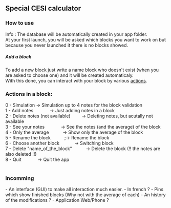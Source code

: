 <h2>Special CESI calculator</h2>
<h3>How to use</h3>
Info : The database will be automatically created in your app folder.<br>
At your first launch, you will be asked which blocks you want to work on but because you never launched it there is no blocks showed.<br>
<h5>Add a block</h5>
To add a new block just write a name block who doesn't exist (when you are asked to choose one) and it will be created automaticaly.<br>
With this done, you can interact with your block by various <a href="#actions">actions</a>.<br>


<h3 class="actions">Actions in a block:</h3>
0 - Simulation                            -> Simulation up to 4 notes for the block validation<br>
1 - Add notes&nbsp;&nbsp;&nbsp;&nbsp;&nbsp;&nbsp;&nbsp;&nbsp;&nbsp;&nbsp;&nbsp;&nbsp; -> Just adding notes in a block<br>
2 - Delete notes (not available)&nbsp;&nbsp;&nbsp;&nbsp;&nbsp;&nbsp;&nbsp;&nbsp;&nbsp;-> Deleting notes, but acutally not available<br>
3 - See your notes &nbsp;&nbsp;&nbsp;&nbsp;&nbsp;&nbsp;&nbsp;&nbsp;&nbsp;&nbsp;&nbsp; -> See the notes (and the average) of the block<br>
4 - Only the average&nbsp;&nbsp;&nbsp;&nbsp;&nbsp;&nbsp;&nbsp;&nbsp;&nbsp;&nbsp;&nbsp;-> Show only the average of the block<br>
5 - Rename the block&nbsp;&nbsp;&nbsp&nbsp;&nbsp;&nbsp;&nbsp;&nbsp;&nbsp;&nbsp;&nbsp;;-> Rename the block<br>
6 - Choose another block &nbsp;&nbsp;&nbsp;&nbsp;&nbsp;&nbsp;&nbsp;&nbsp;&nbsp;&nbsp; -> Switching block<br>
7 - Delete "name_of_the_block" &nbsp;&nbsp;&nbsp;&nbsp;&nbsp;&nbsp;&nbsp;&nbsp;&nbsp; -> Delete the block (!! the notes are also deleted !!)<br>
8 - Quit&nbsp;&nbsp;&nbsp;&nbsp;&nbsp;&nbsp;&nbsp;&nbsp;&nbsp;&nbsp;&nbsp;&nbsp;&nbsp;-> Quit the app<br>
<br>

<h3>Incomming</h3>
- An interface (GUI) to make all interaction much easier.
- In french ?
- Pins which show finished blocks (Why not with the average of each)
- An history of the modifications ?
- Application Web/Phone ?
